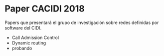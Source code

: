 # Paper CACIDI 2018

Papers que presentará el grupo de investigación sobre redes definidas por software del CIDI.

- Call Admission Control
- Dynamic routing
- probando
